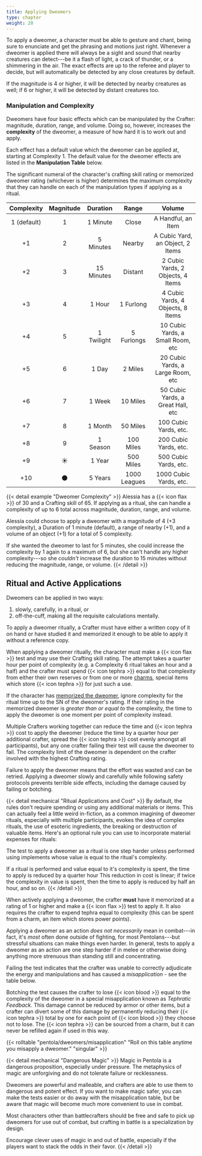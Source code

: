 ```yaml
---
title: Applying Dweomers
type: chapter
weight: 20
---
```


To apply a dweomer, a character must be able to gesture and chant, being sure to enunciate and get the phrasing and motions just right.
Whenever a dweomer is applied there will always be a sight and sound that nearby creatures can detect---be it a flash of light, a crack of thunder, or a shimmering in the air.
The exact effects are up to the referee and player to decide, but will automatically be detected by any close creatures by default.

If the magnitude is 4 or higher, it will be detected by nearby creatures as well;
if 6 or higher, it will be detected by distant creatures too.

### Manipulation and Complexity

Dweomers have four basic effects which can be manipulated by the Crafter: magnitude, duration, range, and volume.
Doing so, however, increases the **complexity** of the dweomer, a measure of how hard it is to work out and apply.

Each effect has a default value which the dweomer can be applied at, starting at Complexity 1.
The default value for the dweomer effects are listed in the **Manipulation Table** below.

The significant numeral of the character's crafting skill rating or memorized dweomer rating (whichever is higher) determines the maximum complexity that they can handle on each of the manipulation types if applying as a ritual.

| Complexity  | Magnitude |  Duration  |    Range     |        Volume       |
|:-----------:|:---------:|:----------:|:------------:|:-------------------:|
| 1 (default) |     1     | 1 Minute   | Close        | A Handful, an Item
|     +1      |     2     | 5 Minutes  | Nearby       | A Cubic Yard, an Object, 2 Items
|     +2      |     3     | 15 Minutes | Distant      | 2 Cubic Yards, 2 Objects, 4 Items
|     +3      |     4     | 1 Hour     | 1 Furlong    | 4 Cubic Yards, 4 Objects, 8 Items
|     +4      |     5     | 1 Twilight | 5 Furlongs   | 10 Cubic Yards, a Small Room, etc
|     +5      |     6     | 1 Day      | 2 Miles      | 20 Cubic Yards, a Large Room, etc
|     +6      |     7     | 1 Week     | 10 Miles     | 50 Cubic Yards, a Great Hall, etc
|     +7      |     8     | 1 Month    | 50 Miles     | 100 Cubic Yards, etc.
|     +8      |     9     | 1 Season   | 100 Miles    | 200 Cubic Yards, etc.
|     +9      |     ☀️️️    | 1 Year     | 500 Miles    | 500 Cubic Yards, etc.
|     +10     |     🌑    | 5 Years    | 1000 Leagues | 1000 Cubic Yards, etc.

{{< detail example "Dweomer Complexity" >}}
Alessia has a {{< icon flax >}} of 30 and a Crafting skill of 65.
If applying as a ritual, she can handle a complexity of up to 6 total across magnitude, duration, range, and volume.

Alessia could choose to apply a dweomer with a magnitude of 4 (+3 complexity), a Duration of 1 minute (default), a range of nearby (+1), and a volume of an object (+1) for a total of 5 complexity.

If she wanted the dweomer to last for 5 minutes, she could increase the complexity by 1 again to a maximum of 6, but she can't handle any higher complexity---so she _couldn't_ increase the duration to 15 minutes without reducing the magnitude, range, or volume.
{{< /detail >}}

## Ritual and Active Applications

Dweomers can be applied in two ways:

1. slowly, carefully, in a ritual, or
2. off-the-cuff, making all the requisite calculations mentally.

To apply a dweomer ritually, a Crafter must have either a written copy of it on hand or have studied it and memorized it enough to be able to apply it without a reference copy.

When applying a dweomer ritually, the character must make a {{< icon flax >}} test and may use their Crafting skill rating.
The attempt takes a quarter hour per point of complexity (e.g. a Complexity 6 ritual takes an hour and a half) and the crafter must spend {{< icon tephra >}} equal to that complexity from either their own reserves or from one or more [charms](), special items which store {{< icon tephra >}} for just such a use.

If the character has [memorized the dweomer](), ignore complexity for the ritual time up to the SN of the dweomer's rating.
If their rating in the memorized dweomer is _greater than or equal to_ the complexity, the time to apply the dweomer is one moment per point of complexity instead.

Multiple Crafters working together can reduce the time and {{< icon tephra >}} cost to apply the dweomer (reduce the time by a quarter hour per additional crafter, spread the {{< icon tephra >}} cost evenly amongst all participants), but any one crafter failing their test will cause the dweomer to fail.
The complexity limit of the dweomer is dependent on the crafter involved with the highest Crafting rating.

Failure to apply the dweomer means that the effort was wasted and can be retried.
Applying a dweomer slowly and carefully while following safety protocols prevents terrible side effects, including the damage caused by failing or botching.

{{< detail mechanical "Ritual Applications and Cost" >}}
By default, the rules don't require spending or using any additional materials or items.
This can actually feel a little weird in-fiction, as a common imagining of dweomer rituals, especially with multiple participants, evokes the idea of complex rituals, the use of esoteric ingredients, the breaking or destruction of valuable items.
Here's an optional rule you can use to incorporate material expenses for rituals:

The test to apply a dweomer as a ritual is one step harder unless performed using implements whose value is equal to the ritual's complexity.

If a ritual is performed and value equal to it's complexity is spent, the time to apply is reduced by a quarter hour
This reduction in cost is linear; if twice the complexity in value is spent, then the time to apply is reduced by half an hour, and so on.
{{< /detail >}}

When actively applying a dweomer, the crafter **must** have it memorized at a rating of 1 or higher and make a {{< icon flax >}} test to apply it.
It also requires the crafter to expend tephra equal to complexity (this can be spent from a charm, an item which stores power points).

Applying a dweomer as an action _does not necessarily_ mean in combat---in fact, it's _most_ often done outside of fighting, for most Pentolans---but stressful situations can make things even harder.
In general, tests to apply a dweomer as an action are one step harder if in melee or otherwise doing anything more strenuous than standing still and concentrating.

Failing the test indicates that the crafter was unable to correctly adjudicate the energy and manipulations and has caused a _misapplication_ - see the table below.

Botching the test causes the crafter to lose {{< icon blood >}} equal to the complexity of the dweomer in a special misapplication known as _Tephratic Feedback_.
This damage cannot be reduced by armor or other items, but a crafter can divert some of this damage by permanently reducing their {{< icon tephra >}} total by one for each point of {{< icon blood >}} they choose not to lose.
The {{< icon tephra >}} can be sourced from a charm, but it can never be refilled again if used in this way.

{{< rolltable "pentola/dweomers/misapplication" "Roll on this table anytime you misapply a dweomer." "singular" >}}

{{< detail mechanical "Dangerous Magic" >}}
Magic in Pentola is a dangerous proposition, especially under pressure.
The metaphysics of magic are unforgiving and do not tolerate failure or recklessness.

Dweomers are powerful and malleable, and crafters are able to use them to dangerous and potent effect.
If you want to make magic safer, you can make the tests easier or do away with the misapplication table, but be aware that magic will become much more convenient to use in combat.

Most characters other than battlecrafters should be free and safe to pick up dweomers for use out of combat, but crafting in battle is a specialization by design.

Encourage clever uses of magic in and out of battle, especially if the players want to stack the odds in their favor.
{{< /detail >}}
